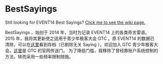 # BestSayings
Still looking for EVENT14 Best Sayings? [Click me to see the wiki page.](https://github.com/laosb/BestSayings/wiki/EVENT14-Best-Sayings)

BestSayings ，始创于 2014 年，当时为记录 EVENT14 上的各类奇言雷语。 2015 年，我将其更新使之适用于青少年极客大会 GTC 。原 EVENT14 的数据已清除，可以在[这里](https://github.com/laosb/BestSayings/wiki/EVENT14-Best-Sayings)看到存档（已剔除无关 Saying ）。欢迎加入 GTC 青少年极客大会。[这里](http://gtc.unihubs.com)是 GTC 的官网传送门。 为了降低门槛，我移除了曾经靠账户系统控制的方法，转而采用一些频率限制措施。
